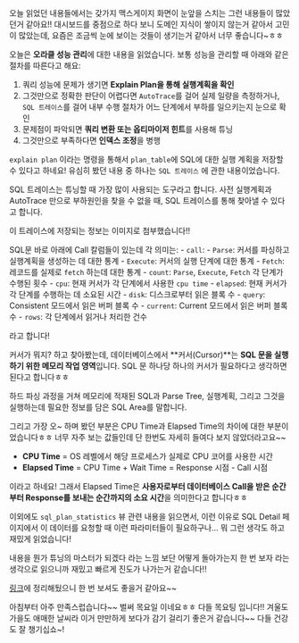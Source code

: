 오늘 읽었던 내용들에서는 갖가지 맥스게이지 화면이 눈앞을 스치는 그런 내용들이 많았던거 같아요!! 대시보드를 중점으로 하다 보니 도메인 지식이 쌓이지 않는거 같아서 고민이 많았는데, 요즘은 조금씩 눈에 보이는 것들이 생기는거 같아서 너무 좋습니다~ㅎㅎ

오늘은 **오라클 성능 관리**에 대한 내용을 읽었습니다. 보통 성능을 관리할 때 아래와 같은 절차를 따른다고 해요:

1. 쿼리 성능에 문제가 생기면 **Explain Plan을 통해 실행계획을 확인**
2. 그것만으로 정확한 판단이 어렵다면 `AutoTrace`를 걸어 실제 일량을 측정하거나, `SQL 트레이스`를 걸어 내부 수행 절차가 어느 단계에서 부하를 일으키는지 눈으로 확인
3. 문제점이 파악되면 **쿼리 변환 또는 옵티마이저 힌트**를 사용해 튜닝
4. 그것만으로 부족하다면 **인덱스 조정**을 병행

`explain plan` 이라는 명령을 통해서 `plan_table`에 SQL에 대한 실행 계획을 저장할 수 있다고 하네요! 유심히 봤던 내용 중 하나는 `SQL 트레이스` 에 관한 내용이었습니다.

SQL 트레이스는 튜닝할 때 가장 많이 사용되는 도구라고 합니다. 사전 실행계획과 AutoTrace 만으로 부하원인을 찾을 수 없을 때, SQL 트레이스를 통해 찾아낼 수 있다고 합니다.

이 트레이스에 저장되는 정보는 이미지로 첨부했습니다!!

SQL문 바로 아래에 Call 칼럼들이 있는데 각 의미는:
	- `call`:
		- `Parse`: 커서를 파싱하고 실행계획을 생성하는 데 대한 통계
		- `Execute`: 커서의 실행 단계에 대한 통계
		- `Fetch`: 레코드를 실제로 `fetch` 하는데 대한 통계
	- `count`: `Parse`, `Execute`, `Fetch` 각 단계가 수행된 횟수
	- `cpu`: 현재 커서가 각 단계에서 사용한 `cpu time`
	- `elapsed`: 현재 커서가 각 단계를 수행하는 데 소요된 시간
	- `disk`: 디스크로부터 읽은 블록 수
	- `query`: Consistent 모드에서 읽은 버퍼 블록 수
	- `current`: Current 모드에서 읽은 버퍼 블록 수
	- `rows`: 각 단계에서 읽거나 처리한 건수

라고 합니다!

커서가 뭐지? 하고 찾아봤는데, 데이터베이스에서 **커서(Cursor)**는 **SQL 문을 실행하기 위한 메모리 작업 영역**입니다. SQL 문 하나당 하나의 커서가 필요하다고 생각하면 된다고 합니다ㅎㅎ

하드 파싱 과정을 거쳐 메모리에 적재된 SQL과 Parse Tree, 실행계획, 그리고 그것을 실행하는데 필요한 정보를 담은 SQL Area를 말합니다.

그리고 가장 오~ 하며 봤던 부분은 CPU Time과 Elapsed Time의 차이에 대한 부분이었습니다ㅎㅎ 너무 자주 보는 값들인데 단 한번도 자세히 들여다 보지 않았더라고요~~

- **CPU Time** = OS 레벨에서 해당 프로세스가 실제로 CPU 코어를 사용한 시간
- **Elapsed Time** = CPU Time + Wait Time = Response 시점 - Call 시점

이라고 하네요! 그래서 Elapsed Time은 **사용자로부터 데이터베이스 Call을 받은 순간부터 Response를 보내는 순간까지의 소요 시간**을 의미한다고 합니다ㅎㅎ

이외에도 `sql_plan_statistics` 뷰 관련 내용을 읽으면서, 이런 이유로 SQL Detail 페이지에서 이 데이터를 요청할 때 이런 파라미터들이 필요하구나... 뭐 그런 생각도 하고 재밌게 읽었습니다!

내용을 뭔가 튜닝의 마스터가 되겠다 라는 느낌 보단 어떻게 돌아가는지 한 번 보자 라는 생각으로 읽으니까 재밌고 빠르게 진도가 나가는거 같습니다!!

[링크](https://publish.obsidian.md/gihwan-dev/DB/%EC%98%A4%EB%9D%BC%ED%81%B4+%EC%84%B1%EB%8A%A5+%EA%B3%A0%EB%8F%84%EC%99%80+%EC%9B%90%EB%A6%AC%EC%99%80+%ED%95%B4%EB%B2%95+I/%EC%98%A4%EB%9D%BC%ED%81%B4+%EC%84%B1%EB%8A%A5+%EA%B3%A0%EB%8F%84%ED%99%94+%EC%9B%90%EB%A6%AC%EC%99%80+%ED%95%B4%EB%B2%95+-+10.30#DMBS_XPLAN+%ED%8C%A8%ED%82%A4%EC%A7%80)에 정리해뒀으니 한 번 보셔도 좋을거 같아요~~

아침부터 아주 만족스럽습니다~~ 벌써 목요일 이네요ㅎㅎ 다들 목요팅 입니다!! 겨울도 가을도 애매한 날씨라 이거 만만하게 보다가 감기 걸리기 좋은거 같습니다~~ 다들 건강도 잘 챙기십쇼~!